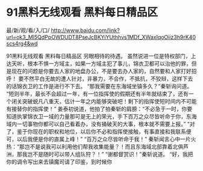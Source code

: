 # 91黑料无线观看 黑料每日精品区

最/新/观/看/入/口/ http://www.baidu.com/link?url=ok3_Ml5QdPpOWDUDT8PseJcBKYiYUthhvs1MDf_XWaxIqoOiiz3h9rK40scs4rg4&wd

91黑料无线观看 黑料每日精品区
另眼相待的待遇。
    虽然说进一位是特权部门，上达天听，根本不惧一方域主，如果一方域主犯了事儿，锦衣卫都可以治他的罪，但是现在的问题是你要去人家的地盘办公，不是要去办人家的，自然要和人家打好招呼！
    要不然平白无故的遭人针对，非暴力，不合作，不抵抗，不狡辩，这样下去的话锦衣卫的工作是进行不下去。
    “那我需要在东海域坐镇多久？”秦斩询问道。
    “短则半年，最长不会超过一年，有一位指挥使的假期还有半年就结束了，还有一个闭关突破蜕凡八重天，估计一年之内能够突破吧！剩下的指挥使短时间内不可能有接替你的指挥使！”
    姜泰初说道，他拍了拍秦斩的肩膀：“不必急于一时，你要知道执掌锦衣卫一域的力量那可是无上的荣光，手下百万之众尽皆听命于你，东海域内一切事物你都可以自己看着办，没有捅破天的大事，根本就不需要上报。”
    “对了，鉴于你现在的职权和地位，以后你不必和指挥使接触，有事直接和我联系便可，以后我便是你的直属上峰！”
    “百万之众尽皆听命于我！”
    秦斩闻言心中一片火热：“那岂不是说我可以利用他们帮我收集能量？！而且东海域北部靠着北俱芦洲，那我岂不是随时可以带人组队狩？！”
    “谢都督赏识！”秦斩说道。
    “好，我把你的调令写出来去镇魔司请了印鉴，到时候你
